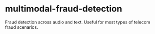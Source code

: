 # multimodal-fraud-detection
Fraud detection across audio and text. Useful for most types of telecom fraud scenarios.

